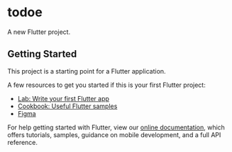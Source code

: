 # todoe

A new Flutter project.

## Getting Started

This project is a starting point for a Flutter application.

A few resources to get you started if this is your first Flutter project:

- [Lab: Write your first Flutter app](https://flutter.dev/docs/get-started/codelab)
- [Cookbook: Useful Flutter samples](https://flutter.dev/docs/cookbook)
- [Figma](https://www.figma.com/)


For help getting started with Flutter, view our
[online documentation](https://flutter.dev/docs), which offers tutorials,
samples, guidance on mobile development, and a full API reference.
